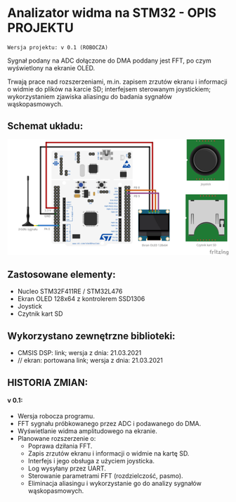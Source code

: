  # Analizator widma na STM32 - OPIS PROJEKTU
 
  	Wersja projektu: v 0.1 (ROBOCZA)
    
Sygnał podany na ADC dołączone do DMA poddany jest FFT, po czym wyświetlony na ekranie OLED.

Trwają prace nad rozszerzeniami, m.in. zapisem zrzutów ekranu i informacji o widmie do plików na karcie SD; interfejsem sterowanym joystickiem; wykorzystaniem zjawiska aliasingu do badania sygnałów wąskopasmowych.

## Schemat układu:
![](./AnalizatorWidma.PNG?raw=true "Schemat układu")

## Zastosowane elementy:

- Nucleo STM32F411RE / STM32L476
- Ekran OLED 128x64 z kontrolerem SSD1306
- Joystick
- Czytnik kart SD

## Wykorzystano zewnętrzne biblioteki: 

- CMSIS DSP: 
    link;
    wersja z dnia: 21.03.2021
- // ekran: portowana
    link;
    wersja z dnia: 21.03.2021



## HISTORIA ZMIAN: 

#### v 0.1:
- Wersja robocza programu.
- FFT sygnału próbkowanego przez ADC i podawanego do DMA.
- Wyświetlanie widma amplitudowego na ekranie.
- Planowane rozszerzenie o:
  - Poprawa dziłania FFT.
  - Zapis zrzutów ekranu i informacji o widmie na kartę SD.
  - Interfejs i jego obsługa z użyciem joysticka.
  - Log wysyłany przez UART.
  - Sterowanie parametrami FFT (rozdzielczość, pasmo).
  - Eliminacja aliasingu i wykorzystanie go do analizy sygnałów wąskopasmowych.
